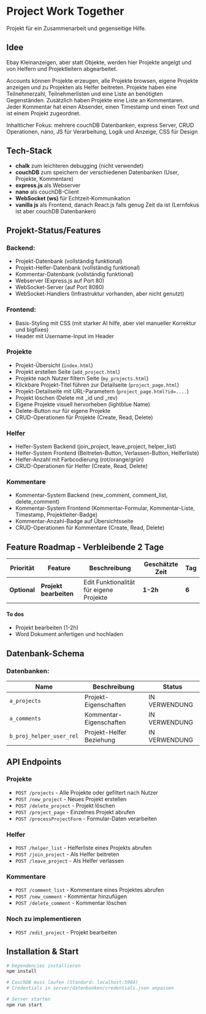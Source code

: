 # Project Work Together

Projekt für ein Zusammenarbeit und gegenseitige Hilfe.

## Idee

Ebay Kleinanzeigen, aber statt Objekte, werden hier Projekte angelgt und von Helfern und Projektleitern abgearbeitet.

Accounts können Projekte erzeugen, alle Projekte browsen, eigene Projekte anzeigen und zu Projekten als Helfer beitreten.
Projekte haben eine Teilnehmerzahl, Teilnehmerlisten und eine Liste an benötigten Gegenständen.
Zusätzlich haben Projekte eine Liste an Kommentaren.
Jeder Kommentar hat einen Absender, einen Timestamp und einen Text und ist einem Projekt zugeordnet.
 
Inhaltlicher Fokus: mehrere couchDB Datenbanken, express Server, CRUD Operationen, nano, JS für Verarbeitung, Logik und Anzeige, CSS für Design 

## Tech-Stack
- **chalk** zum leichteren debugging (nicht verwendet)
- **couchDB** zum speichern der verschiedenen Datenbanken (User, Projekte, Kommentare)
- **express.js** als Webserver
- **nano** als couchDB-Client
- **WebSocket (ws)** für Echtzeit-Kommunikation
- **vanilla js** als Frontend, danach React.js falls genug Zeit da ist (Lernfokus ist aber couchDB Datenbanken)

## Projekt-Status/Features

### Backend:
- Projekt-Datenbank (vollständig funktional)
- Projekt-Helfer-Datenbank (vollständig funktional)
- Kommentar-Datenbank (vollständig funktional)
- Webserver (Express.js auf Port 80)
- WebSocket-Server (auf Port 8080)
- WebSocket-Handlers (Infrastruktur vorhanden, aber nicht genutzt)

### Frontend:
- Basis-Styling mit CSS (mit starker AI hilfe, aber viel manueller Korrektur und bigfixes)
- Header mit Username-Input im Header

### Projekte
- Projekt-Übersicht (`index.html`)
- Projekt erstellen Seite (`add_project.html`)
- Projekte nach Nutzer filtern Seite (`my_projects.html`)
- Klickbare Projekt-Titel führen zur Detailseite (`project_page.html`)
- Projekt-Detailseite mit URL-Parametern (`project_page.html?id=....`)
- Projekt löschen (Delete mit _id und _rev)
- Eigene Projekte visuell hervorheben (lightblue Name)
- Delete-Button nur für eigene Projekte
- CRUD-Operationen für Projekte (Create, Read, Delete)

### Helfer
- Helfer-System Backend (join_project, leave_project, helper_list)
- Helfer-System Frontend (Beitreten-Button, Verlassen-Button, Helferliste)
- Helfer-Anzahl mit Farbcodierung (rot/orange/grün)
- CRUD-Operationen für Helfer (Create, Read, Delete)

### Kommentare
- Kommentar-System Backend (new_comment, comment_list, delete_comment)
- Kommentar-System Frontend (Kommentar-Formular, Kommentar-Liste, Timestamp, Projektleiter-Badge)
- Kommentar-Anzahl-Badge auf Übersichtsseite
- CRUD-Operationen für Kommentare (Create, Read, Delete)

## Feature Roadmap - Verbleibende 2 Tage

| Priorität | Feature | Beschreibung | Geschätzte Zeit | Tag |
|-----------|---------|--------------|-----------------|-----|
| **Optional** | **Projekt bearbeiten** | Edit Funktionalität für eigene Projekte | **1-2h** | **6** |


#### To dos
- Projekt bearbeiten (1-2h)
- Word Dokument anfertigen und hochladen


## Datenbank-Schema

### Datenbanken:

| Name | Beschreibung | Status |
|---|---|---|
| `a_projects` | Projekt-Eigenschaften | IN VERWENDUNG |
| `a_comments` | Kommentar-Eigenschaften | IN VERWENDUNG |
| `b_proj_helper_user_rel` | Projekt-Helfer Beziehung | IN VERWENDUNG |

## API Endpoints

### Projekte
- `POST /projects` - Alle Projekte oder gefiltert nach Nutzer
- `POST /new_project` - Neues Projekt erstellen
- `POST /delete_project` - Projekt löschen
- `POST /project_page` - Einzelnes Projekt abrufen
- `POST /processProjectForm` - Formular-Daten verarbeiten

### Helfer
- `POST /helper_list` - Helferliste eines Projekts abrufen
- `POST /join_project` - Als Helfer beitreten
- `POST /leave_project` - Als Helfer verlassen

### Kommentare
- `POST /comment_list` - Kommentare eines Projektes abrufen
- `POST /new_comment` - Kommentar hinzufügen
- `POST /delete_comment` - Kommentar löschen

### Noch zu implementieren
- `POST /edit_project` - Projekt bearbeiten

## Installation & Start

```bash
# Dependencies installieren
npm install

# CouchDB muss laufen (Standard: localhost:5984)
# Credentials in server/datenbanken/credentials.json anpassen

# Server starten
npm run start
```